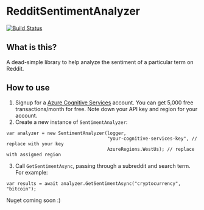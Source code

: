 # RedditSentimentAnalyzer

[![Build Status](https://rpm1984.visualstudio.com/_apis/public/build/definitions/c48bc504-32f0-48e7-9b2f-af5a0de677aa/1/badge)](https://rpm1984.visualstudio.com/RedditSentimentAnalyzer/_build/index?definitionId=1)

## What is this?
A dead-simple library to help analyze the sentiment of a particular term on Reddit.

## How to use
1) Signup for a [Azure Cognitive Services](https://azure.microsoft.com/en-gb/try/cognitive-services/?api=text-analytics) account. You can get 5,000 free transactions/month for free. Note down your API key and region for your account.
2) Create a new instance of `SentimentAnalyzer`:
```
var analyzer = new SentimentAnalyzer(logger, 
                                     "your-cognitive-services-key", // replace with your key
                                     AzureRegions.WestUs); // replace with assigned region
```
3) Call `GetSentimentAsync`, passing through a subreddit and search term. For example:
```
var results = await analyzer.GetSentimentAsync("cryptocurrency", "bitcoin");
```

Nuget coming soon :)
